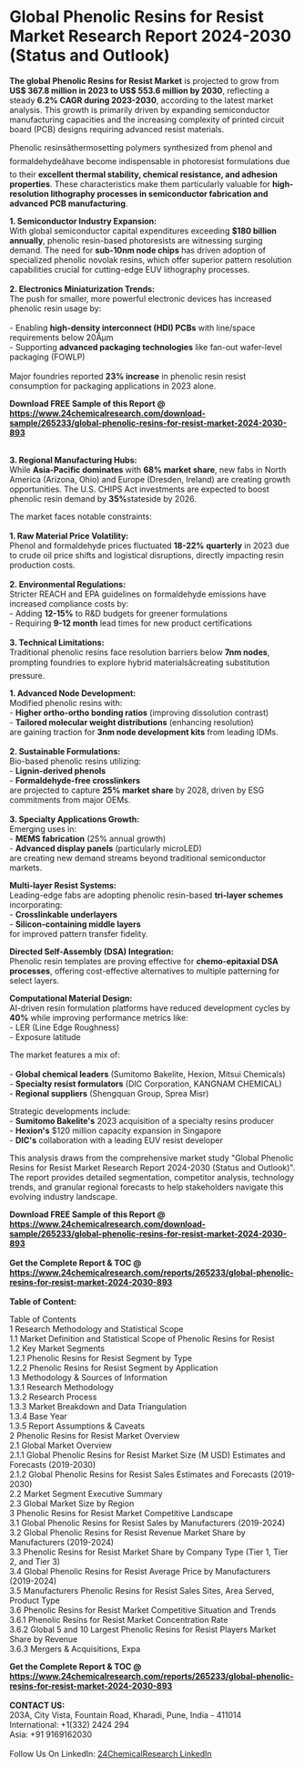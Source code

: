 <h1>Global Phenolic Resins for Resist Market Research Report 2024-2030 (Status and Outlook)</h1><p><strong>The global Phenolic Resins for Resist Market</strong> is projected to grow from <strong>US$ 367.8 million in 2023 to US$ 553.6 million by 2030</strong>, reflecting a steady <strong>6.2% CAGR during 2023-2030</strong>, according to the latest market analysis. This growth is primarily driven by expanding semiconductor manufacturing capacities and the increasing complexity of printed circuit board (PCB) designs requiring advanced resist materials.</p><p>Phenolic resinsâthermosetting polymers synthesized from phenol and formaldehydeâhave become indispensable in photoresist formulations due to their <strong>excellent thermal stability, chemical resistance, and adhesion properties</strong>. These characteristics make them particularly valuable for <strong>high-resolution lithography processes in semiconductor fabrication and advanced PCB manufacturing</strong>.</p><p><strong>1. Semiconductor Industry Expansion:<br>
</strong>With global semiconductor capital expenditures exceeding <strong>$180 billion annually</strong>, phenolic resin-based photoresists are witnessing surging demand. The need for <strong>sub-10nm node chips</strong> has driven adoption of specialized phenolic novolak resins, which offer superior pattern resolution capabilities crucial for cutting-edge EUV lithography processes.<br>
<br>
<strong>2. Electronics Miniaturization Trends:<br>
</strong>The push for smaller, more powerful electronic devices has increased phenolic resin usage by:<br><br>
- Enabling <strong>high-density interconnect (HDI) PCBs</strong> with line/space requirements below 20Âµm<br>
- Supporting <strong>advanced packaging technologies</strong> like fan-out wafer-level packaging (FOWLP)<br><br>
Major foundries reported <strong>23% increase</strong> in phenolic resin resist consumption for packaging applications in 2023 alone.</p><div><b>Download FREE Sample of this Report @ 
            <a href="https://www.24chemicalresearch.com/download-sample/265233/global-phenolic-resins-for-resist-market-2024-2030-893">
            https://www.24chemicalresearch.com/download-sample/265233/global-phenolic-resins-for-resist-market-2024-2030-893</a></b></div><br><p><strong>3. Regional Manufacturing Hubs:<br>
</strong>While <strong>Asia-Pacific dominates</strong> with <strong>68% market share</strong>, new fabs in North America (Arizona, Ohio) and Europe (Dresden, Ireland) are creating growth opportunities. The U.S. CHIPS Act investments are expected to boost phenolic resin demand by <strong>35%</strong>stateside by 2026.</p><p>The market faces notable constraints:<br>
<br>
<strong>1. Raw Material Price Volatility:</strong><br>
Phenol and formaldehyde prices fluctuated <strong>18-22% quarterly</strong> in 2023 due to crude oil price shifts and logistical disruptions, directly impacting resin production costs.<br>
<br>
<strong>2. Environmental Regulations:<br>
</strong>Stricter REACH and EPA guidelines on formaldehyde emissions have increased compliance costs by:<br>
- Adding <strong>12-15%</strong> to R&amp;D budgets for greener formulations<br>
- Requiring <strong>9-12 month</strong> lead times for new product certifications<br>
<br>
<strong>3. Technical Limitations:<br>
</strong>Traditional phenolic resins face resolution barriers below <strong>7nm nodes</strong>, prompting foundries to explore hybrid materialsâcreating substitution pressure.</p><p><strong>1. Advanced Node Development:<br>
</strong>Modified phenolic resins with:<br>
- <strong>Higher ortho-ortho bonding ratios</strong> (improving dissolution contrast)<br>
- <strong>Tailored molecular weight distributions</strong> (enhancing resolution)<br>
are gaining traction for <strong>3nm node development kits</strong> from leading IDMs.<br>
<br>
<strong>2. Sustainable Formulations:<br>
</strong>Bio-based phenolic resins utilizing:<br>
- <strong>Lignin-derived phenols</strong><br>
- <strong>Formaldehyde-free crosslinkers</strong><br>
are projected to capture <strong>25% market share</strong> by 2028, driven by ESG commitments from major OEMs.<br>
<br>
<strong>3. Specialty Applications Growth:<br>
</strong>Emerging uses in:<br>
- <strong>MEMS fabrication</strong> (25% annual growth)<br>
- <strong>Advanced display panels</strong> (particularly microLED)<br>
are creating new demand streams beyond traditional semiconductor markets.</p><p><strong>Multi-layer Resist Systems:</strong><br>
Leading-edge fabs are adopting phenolic resin-based <strong>tri-layer schemes</strong> incorporating:<br>
- <strong>Crosslinkable underlayers</strong><br>
- <strong>Silicon-containing middle layers</strong><br>
for improved pattern transfer fidelity.</p><p><strong>Directed Self-Assembly (DSA) Integration:</strong><br>
Phenolic resin templates are proving effective for <strong>chemo-epitaxial DSA processes</strong>, offering cost-effective alternatives to multiple patterning for select layers.</p><p><strong>Computational Material Design:</strong><br>
AI-driven resin formulation platforms have reduced development cycles by <strong>40%</strong> while improving performance metrics like:<br>
- LER (Line Edge Roughness)<br>
- Exposure latitude</p><p>The market features a mix of:<br><br>
- <strong>Global chemical leaders</strong> (Sumitomo Bakelite, Hexion, Mitsui Chemicals)<br>
- <strong>Specialty resist formulators</strong> (DIC Corporation, KANGNAM CHEMICAL)<br>
- <strong>Regional suppliers</strong> (Shengquan Group, Sprea Misr)</p><p>Strategic developments include:<br>
- <strong>Sumitomo Bakelite's</strong> 2023 acquisition of a specialty resins producer<br>
- <strong>Hexion's</strong> $120 million capacity expansion in Singapore<br>
- <strong>DIC's</strong> collaboration with a leading EUV resist developer</p><p>This analysis draws from the comprehensive market study "Global Phenolic Resins for Resist Market Research Report 2024-2030 (Status and Outlook)". The report provides detailed segmentation, competitor analysis, technology trends, and granular regional forecasts to help stakeholders navigate this evolving industry landscape.</p><div><b>Download FREE Sample of this Report @ 
            <a href="https://www.24chemicalresearch.com/download-sample/265233/global-phenolic-resins-for-resist-market-2024-2030-893">
            https://www.24chemicalresearch.com/download-sample/265233/global-phenolic-resins-for-resist-market-2024-2030-893</a></b></div><br><div><b>Get the Complete Report & TOC @ 
            <a href="https://www.24chemicalresearch.com/reports/265233/global-phenolic-resins-for-resist-market-2024-2030-893">
            https://www.24chemicalresearch.com/reports/265233/global-phenolic-resins-for-resist-market-2024-2030-893</a></b></div><br>
            <b>Table of Content:</b><p>Table of Contents<br />
1 Research Methodology and Statistical Scope<br />
1.1 Market Definition and Statistical Scope of Phenolic Resins for Resist<br />
1.2 Key Market Segments<br />
1.2.1 Phenolic Resins for Resist Segment by Type<br />
1.2.2 Phenolic Resins for Resist Segment by Application<br />
1.3 Methodology & Sources of Information<br />
1.3.1 Research Methodology<br />
1.3.2 Research Process<br />
1.3.3 Market Breakdown and Data Triangulation<br />
1.3.4 Base Year<br />
1.3.5 Report Assumptions & Caveats<br />
2 Phenolic Resins for Resist Market Overview<br />
2.1 Global Market Overview<br />
2.1.1 Global Phenolic Resins for Resist Market Size (M USD) Estimates and Forecasts (2019-2030)<br />
2.1.2 Global Phenolic Resins for Resist Sales Estimates and Forecasts (2019-2030)<br />
2.2 Market Segment Executive Summary<br />
2.3 Global Market Size by Region<br />
3 Phenolic Resins for Resist Market Competitive Landscape<br />
3.1 Global Phenolic Resins for Resist Sales by Manufacturers (2019-2024)<br />
3.2 Global Phenolic Resins for Resist Revenue Market Share by Manufacturers (2019-2024)<br />
3.3 Phenolic Resins for Resist Market Share by Company Type (Tier 1, Tier 2, and Tier 3)<br />
3.4 Global Phenolic Resins for Resist Average Price by Manufacturers (2019-2024)<br />
3.5 Manufacturers Phenolic Resins for Resist Sales Sites, Area Served, Product Type<br />
3.6 Phenolic Resins for Resist Market Competitive Situation and Trends<br />
3.6.1 Phenolic Resins for Resist Market Concentration Rate<br />
3.6.2 Global 5 and 10 Largest Phenolic Resins for Resist Players Market Share by Revenue<br />
3.6.3 Mergers & Acquisitions, Expa</p><div><b>Get the Complete Report & TOC @ 
            <a href="https://www.24chemicalresearch.com/reports/265233/global-phenolic-resins-for-resist-market-2024-2030-893">
            https://www.24chemicalresearch.com/reports/265233/global-phenolic-resins-for-resist-market-2024-2030-893</a></b></div><br><b>CONTACT US:</b><br>
            203A, City Vista, Fountain Road, Kharadi, Pune, India - 411014<br>
            International: +1(332) 2424 294<br>
            Asia: +91 9169162030 <br><br>
            Follow Us On LinkedIn: <a href="https://www.linkedin.com/company/24chemicalresearch/">24ChemicalResearch LinkedIn</a>